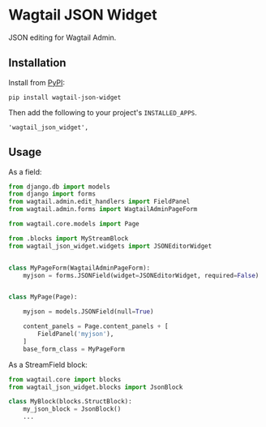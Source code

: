 # Wagtail JSON Widget

JSON editing for Wagtail Admin.

## Installation

Install from [PyPI](https://pypi.org/project/wagtail-json-widget/):

```
pip install wagtail-json-widget
```

Then add the following to your project's `INSTALLED_APPS`.

```
'wagtail_json_widget',
```

## Usage

As a field:
```python
from django.db import models
from django import forms
from wagtail.admin.edit_handlers import FieldPanel
from wagtail.admin.forms import WagtailAdminPageForm

from wagtail.core.models import Page

from .blocks import MyStreamBlock
from wagtail_json_widget.widgets import JSONEditorWidget


class MyPageForm(WagtailAdminPageForm):
    myjson = forms.JSONField(widget=JSONEditorWidget, required=False)


class MyPage(Page):

    myjson = models.JSONField(null=True)

    content_panels = Page.content_panels + [
        FieldPanel('myjson'),
    ]
    base_form_class = MyPageForm
```

As a StreamField block:

```python
from wagtail.core import blocks
from wagtail_json_widget.blocks import JsonBlock

class MyBlock(blocks.StructBlock):
    my_json_block = JsonBlock()
    ...
    
```